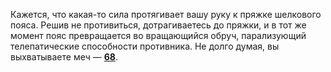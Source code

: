 Кажется, что какая-то сила протягивает вашу руку к пряжке шелкового пояса. Решив не противиться, дотрагиваетесь до пряжки, и в тот же момент пояс превращается во вращающийся обруч, парализующий телепатические способности противника. Не долго думая, вы выхватываете меч — [**68**](#n_68).

